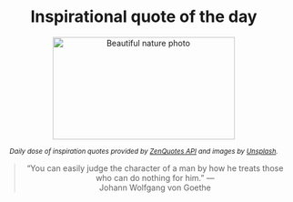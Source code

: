 
<div align="center">

# Inspirational quote of the day

<img src="./data/photo.jpeg" alt="Beautiful nature photo" width="320" height="180">

<sub><i>Daily dose of inspiration quotes provided by [ZenQuotes API](https://zenquotes.io/) and images by [Unsplash](https://unsplash.com/).</i></sub>


<blockquote>&ldquo;You can easily judge the character of a man by how he treats those who can do nothing for him.&rdquo; &mdash; <footer>Johann Wolfgang von Goethe</footer></blockquote>

</div>
